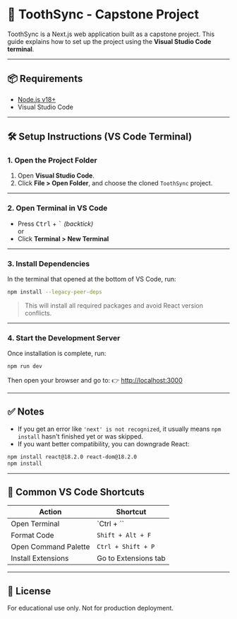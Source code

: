 # 🦷 ToothSync - Capstone Project

ToothSync is a Next.js web application built as a capstone project. This guide explains how to set up the project using the **Visual Studio Code terminal**.

---

## 📦 Requirements

- [Node.js v18+](https://nodejs.org/)
- Visual Studio Code

---

## 🛠️ Setup Instructions (VS Code Terminal)

### 1. Open the Project Folder

1. Open **Visual Studio Code**.
2. Click **File > Open Folder**, and choose the cloned `ToothSync` project.

---

### 2. Open Terminal in VS Code

- Press <kbd>Ctrl</kbd> + <kbd>`</kbd> *(backtick)*  
  or  
- Click **Terminal > New Terminal**

---

### 3. Install Dependencies

In the terminal that opened at the bottom of VS Code, run:

```bash
npm install --legacy-peer-deps
````

> This will install all required packages and avoid React version conflicts.

---

### 4. Start the Development Server

Once installation is complete, run:

```bash
npm run dev
```

Then open your browser and go to:
👉 [http://localhost:3000](http://localhost:3000)

---

## ✅ Notes

* If you get an error like `'next' is not recognized`, it usually means `npm install` hasn't finished yet or was skipped.
* If you want better compatibility, you can downgrade React:

```bash
npm install react@18.2.0 react-dom@18.2.0
npm install
```

---

## 📁 Common VS Code Shortcuts

| Action               | Shortcut             |
| -------------------- | -------------------- |
| Open Terminal        | \`Ctrl + \`\`        |
| Format Code          | `Shift + Alt + F`    |
| Open Command Palette | `Ctrl + Shift + P`   |
| Install Extensions   | Go to Extensions tab |

---

## 📄 License

For educational use only. Not for production deployment.

